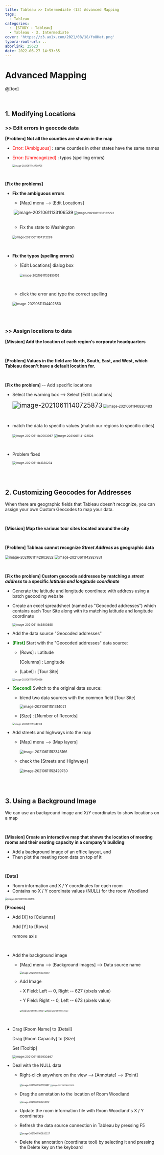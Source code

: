 ```yaml
---
title: Tableau >> Intermediate (13) Advanced Mapping
tags:
  - Tableau
categories:
  - 【STUDY - Tableau】
  - Tableau - 3. Intermediate
cover: 'https://z3.ax1x.com/2021/08/18/fo8Hat.png'
typora-root-url: ..
abbrlink: 25623
date: 2022-06-27 14:53:35
---
```


# Advanced Mapping

@[toc]

<br />

## **1. Modifying Locations**

### \>> Edit errors in geocode data

**[Problem] Not all the counties are shown in the map**

* <font color = 'red'>Error: [Ambiguous]</font> : same counties in other states have the same names

* <font color = 'red'>Error: [Unrecognized]</font> : typos (spelling errors)

  <img src="/images/S-Tableau-Intermediate-13-Advanced-Mapping/image-20210611142730705.png" alt="image-20210611142730705" style="zoom: 50%;" /> 

<br />

**[Fix the problems]**

* **Fix the ambiguous errors**

  * [Map] menu --> [Edit Locations]

  ​				![image-20210611133106539](/images/S-Tableau-Intermediate-13-Advanced-Mapping/image-20210611133106539.png) 	<img class = "inline-img"  src="/images/S-Tableau-Intermediate-13-Advanced-Mapping/image-20210611133132793-16563139674001.png" alt="image-20210611133132793" style="zoom:67%;" />

  <br />

  * Fix the state to Washington

  ​								<img src="/images/S-Tableau-Intermediate-13-Advanced-Mapping/image-20210611134212289.png" alt="image-20210611134212289" style="zoom:67%;" /> 

  <br />

* **Fix the typos (spelling errors)**

  * [Edit Locations] dialog box

    ​						<img src="/images/S-Tableau-Intermediate-13-Advanced-Mapping/image-20210611135850152.png" alt="image-20210611135850152" style="zoom:67%;" /> 

    <br />

  * click the error and type the correct spelling

  ​								<img src="/images/S-Tableau-Intermediate-13-Advanced-Mapping/image-20210611134402850.png" alt="image-20210611134402850" style="zoom: 80%;" /> 

<br />

<br />

### \>> Assign locations to data

**[Mission] Add the location of each region's corporate headquarters**

<br />

**[Problem] Values in the field are North, South, East, and West, which Tableau doesn't have a default location for.**

<br />

**[Fix the problem]** -- Add specific locations

* Select the warning box --> Select [Edit Locations]

  <img src="/images/S-Tableau-Intermediate-13-Advanced-Mapping/image-20210611140725873.png" alt="image-20210611140725873" style="zoom:150%;" /> <img src="/images/S-Tableau-Intermediate-13-Advanced-Mapping/image-20210611140820483-16563139806243.png" alt="image-20210611140820483" style="zoom:80%;" />

  <br />

* match the data to specific values (match our regions to specific cities)

  <img src="/images/S-Tableau-Intermediate-13-Advanced-Mapping/image-20210611140903967.png" alt="image-20210611140903967" style="zoom: 67%;" />	<img src="/images/S-Tableau-Intermediate-13-Advanced-Mapping/image-20210611141123526-16563139852945.png" alt="image-20210611141123526" style="zoom: 67%;" />

  <br />

* Problem fixed

  <img src="/images/S-Tableau-Intermediate-13-Advanced-Mapping/image-20210611141330274.png" alt="image-20210611141330274" style="zoom: 67%;" /> 

<br />

<br />

## **2. Customizing Geocodes for Addresses**

When there are geographic fields that Tableau doesn't recognize, you can assign your own Custom Geocodes to map your data.

<br />

**[Mission] Map the various tour sites located around the city**

<br />

**[Problem] Tableau cannot recognize *Street Address* as geographic data** 

​																<img src="/images/S-Tableau-Intermediate-13-Advanced-Mapping/image-20210611142902652.png" alt="image-20210611142902652" style="zoom:80%;" />		<img src="/images/S-Tableau-Intermediate-13-Advanced-Mapping/image-20210611142927831-16563139932607.png" alt="image-20210611142927831" style="zoom:80%;" />

<br />

**[Fix the problem] Custom geocode addresses by matching a *street address* to a specific *latitude and longitude coordinate***

* Generate the latitude and longitude coordinate with address using a batch geocoding website

* Create an excel spreadsheet (named as "Geocoded addresses") which contains each Tour Site along with its matching latitude and longitude coordinate

  <img src="/images/S-Tableau-Intermediate-13-Advanced-Mapping/image-20210611145803655.png" alt="image-20210611145803655" style="zoom:67%;" />

* Add the data source "Geocoded addresses"

* **<font color = 'green'>[First]</font>** Start with the "Geocoded addresses" data source:

  * [Rows] : Latitude

    [Columns] : Longitude

  * [Label] : [Tour Site]

  <img src="/images/S-Tableau-Intermediate-13-Advanced-Mapping/image-20210611150700556.png" alt="image-20210611150700556" style="zoom:50%;" />

  <br />

* **<font color = 'green'>[Second]</font>** Switch to the original data source:

  * blend two data sources with the common field [Tour Site]

    <img src="/images/S-Tableau-Intermediate-13-Advanced-Mapping/image-20210611151314021.png" alt="image-20210611151314021" style="zoom:80%;" />

  * [Size] : [Number of Records]

  <img src="/images/S-Tableau-Intermediate-13-Advanced-Mapping/image-20210611151444104.png" alt="image-20210611151444104" style="zoom:50%;" />

  <br />

* Add streets and highways into the map

  * [Map] menu --> [Map layers]

    ​			<img src="/images/S-Tableau-Intermediate-13-Advanced-Mapping/image-20210611152346166.png" alt="image-20210611152346166" style="zoom:80%;" /> 

  * check the [Streets and Highways]

    ​			<img src="/images/S-Tableau-Intermediate-13-Advanced-Mapping/image-20210611152429750.png" alt="image-20210611152429750" style="zoom:80%;" /> 

<br />

<br />

## **3. Using a Background Image**

We can use an background image and X/Y coordinates to show locations  on a map

<br />

**[Mission] Create an interactive map that shows the location of meeting rooms and their seating capacity in a company's building**

* Add a background image of an office layout, and 
* Then plot the meeting room data on top of it

<br />

**[Data]**

* Room information and X / Y coordinates for each room
* Contains no X / Y coordinate values (NULL) for the room Woodland

<img src="/images/S-Tableau-Intermediate-13-Advanced-Mapping/image-20210611154316516.png" alt="image-20210611154316516" style="zoom: 50%;" />

<br />

**[Process]**

* Add [X] to [Columns]

  Add [Y] to [Rows]

  remove axis

  <br />

* Add the background image

  * [Map] menu --> [Background images] --> Data source name

    <img src="/images/S-Tableau-Intermediate-13-Advanced-Mapping/image-20210611155035997.png" alt="image-20210611155035997" style="zoom: 50%;" />

  * Add Image

    \- X Field:  Left -- 0, Right -- 627 (pixels value) 

    \- Y Field:  Right -- 0, Left -- 673 (pixels value)

     <img src="/images/S-Tableau-Intermediate-13-Advanced-Mapping/image-20210611155349612-16563141127019.png" alt="image-20210611155349612" style="zoom:40%;" />	<img src="/images/S-Tableau-Intermediate-13-Advanced-Mapping/image-20210611155531723.png" alt="image-20210611155531723" style="zoom:40%;" />

  <br />

* Drag [Room Name] to [Detail]

  Drag [Room Capacity] to [Size]

  Set [Tooltip]

  <img src="/images/S-Tableau-Intermediate-13-Advanced-Mapping/image-20210611155930497.png" alt="image-20210611155930497" style="zoom: 67%;" />

* Deal with the NULL data

  * Right-click anywhere on the view --> [Annotate] --> [Point]

    ​	<img src="/images/S-Tableau-Intermediate-13-Advanced-Mapping/image-20210611160129997.png" alt="image-20210611160129997" style="zoom: 50%;" />	<img src="/images/S-Tableau-Intermediate-13-Advanced-Mapping/image-20210611160210010-165631413185611.png" alt="image-20210611160210010" style="zoom:40%;" />

  * Drag the annotation to the location of Room Woodland

    <img src="/images/S-Tableau-Intermediate-13-Advanced-Mapping/image-20210611160451072.png" alt="image-20210611160451072" style="zoom:50%;" />

    <br />

    

  * Update the room information file with Room Woodland's X / Y coordinates

  * Refresh the data source connection in Tableau by pressing F5

    <img src="/images/S-Tableau-Intermediate-13-Advanced-Mapping/image-20210611160920327.png" alt="image-20210611160920327" style="zoom:50%;" />

    <br />

  * Delete the annotation (coordinate tool) by selecting it and pressing the Delete key on the keyboard 

<br />

<br />
